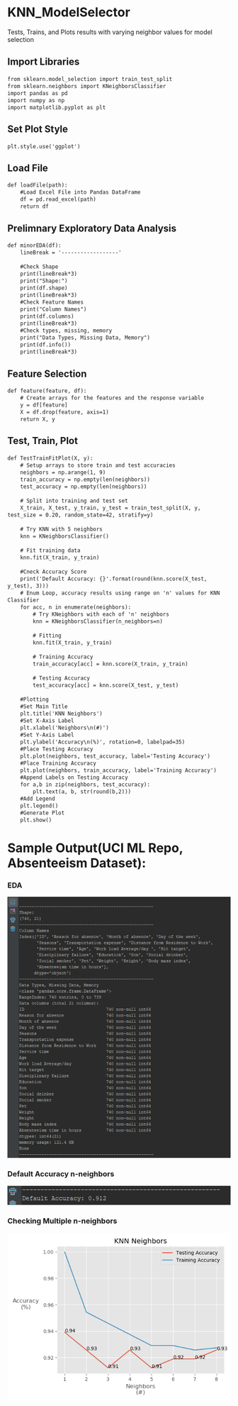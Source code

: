 # KNN_ModelSelector
Tests, Trains, and Plots results with varying neighbor values for model selection

## Import Libraries
```Python3
from sklearn.model_selection import train_test_split
from sklearn.neighbors import KNeighborsClassifier
import pandas as pd
import numpy as np
import matplotlib.pyplot as plt
```

## Set Plot Style
```Python3
plt.style.use('ggplot')
```

## Load File
```Python3
def loadFile(path):
    #Load Excel File into Pandas DataFrame
    df = pd.read_excel(path)
    return df
```

## Prelimnary Exploratory Data Analysis
```Python3
def minorEDA(df):
    lineBreak = '------------------'

    #Check Shape
    print(lineBreak*3)
    print("Shape:")
    print(df.shape)
    print(lineBreak*3)
    #Check Feature Names
    print("Column Names")
    print(df.columns)
    print(lineBreak*3)
    #Check types, missing, memory
    print("Data Types, Missing Data, Memory")
    print(df.info())
    print(lineBreak*3)
```

## Feature Selection
```Python3
def feature(feature, df):
    # Create arrays for the features and the response variable
    y = df[feature]
    X = df.drop(feature, axis=1)
    return X, y
```

## Test, Train, Plot
```Python3
def TestTrainFitPlot(X, y):
    # Setup arrays to store train and test accuracies
    neighbors = np.arange(1, 9)
    train_accuracy = np.empty(len(neighbors))
    test_accuracy = np.empty(len(neighbors))

    # Split into training and test set
    X_train, X_test, y_train, y_test = train_test_split(X, y, test_size = 0.20, random_state=42, stratify=y)

    # Try KNN with 5 neighbors
    knn = KNeighborsClassifier()

    # Fit training data
    knn.fit(X_train, y_train)

    #Cneck Accuracy Score
    print('Default Accuracy: {}'.format(round(knn.score(X_test, y_test), 3)))
    # Enum Loop, accuracy results using range on 'n' values for KNN Classifier
    for acc, n in enumerate(neighbors):
        # Try KNeighbors with each of 'n' neighbors
        knn = KNeighborsClassifier(n_neighbors=n)

        # Fitting
        knn.fit(X_train, y_train)

        # Training Accuracy
        train_accuracy[acc] = knn.score(X_train, y_train)

        # Testing Accuracy
        test_accuracy[acc] = knn.score(X_test, y_test)

    #Plotting
    #Set Main Title
    plt.title('KNN Neighbors')
    #Set X-Axis Label
    plt.xlabel('Neighbors\n(#)')
    #Set Y-Axis Label
    plt.ylabel('Accuracy\n(%)', rotation=0, labelpad=35)
    #Place Testing Accuracy
    plt.plot(neighbors, test_accuracy, label='Testing Accuracy')
    #Place Training Accuracy
    plt.plot(neighbors, train_accuracy, label='Training Accuracy')
    #Append Labels on Testing Accuracy
    for a,b in zip(neighbors, test_accuracy):
        plt.text(a, b, str(round(b,2)))
    #Add Legend
    plt.legend()
    #Generate Plot
    plt.show()
```
# Sample Output(UCI ML Repo, Absenteeism Dataset):
### EDA
<img src="https://github.com/ajh1143/KNN_ModelSelector/blob/master/images/EDA.png" class="inline"/><br>
### Default Accuracy n-neighbors
<img src="https://github.com/ajh1143/KNN_ModelSelector/blob/master/images/acc.png" class="inline"/><br>
### Checking Multiple n-neighbors
<img src="https://github.com/ajh1143/KNN_ModelSelector/blob/master/images/myplot.png" class="inline"/><br>
